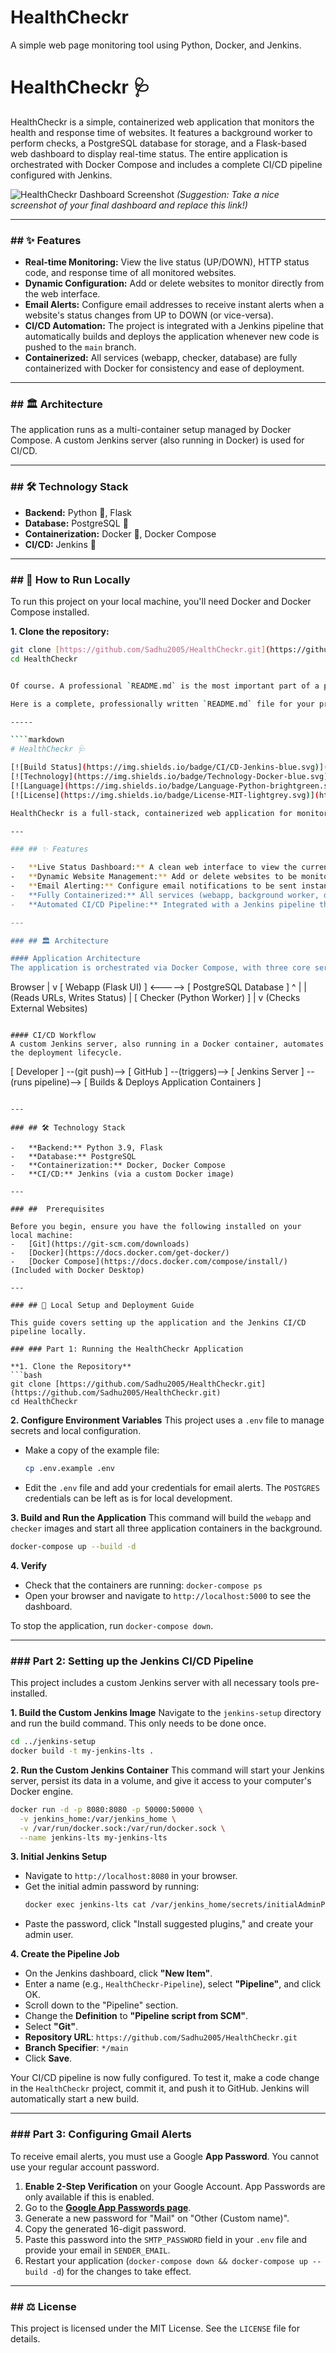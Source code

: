 # HealthCheckr
A simple web page monitoring tool using Python, Docker, and Jenkins.
# HealthCheckr 🩺 

HealthCheckr is a simple, containerized web application that monitors the health and response time of websites. It features a background worker to perform checks, a PostgreSQL database for storage, and a Flask-based web dashboard to display real-time status. The entire application is orchestrated with Docker Compose and includes a complete CI/CD pipeline configured with Jenkins.

![HealthCheckr Dashboard Screenshot](https://i.imgur.com/L7E1WfK.png) 
*(Suggestion: Take a nice screenshot of your final dashboard and replace this link!)*

---

### ## ✨  Features

* **Real-time Monitoring:**  View the live status (UP/DOWN), HTTP status code, and response time of all monitored websites.
* **Dynamic Configuration:** Add or delete websites to monitor directly from the web interface.
* **Email Alerts:** Configure email addresses to receive instant alerts when a website's status changes from UP to DOWN (or vice-versa).
* **CI/CD Automation:** The project is integrated with a Jenkins pipeline that automatically builds and deploys the application whenever new code is pushed to the `main` branch.
* **Containerized:** All services (webapp, checker, database) are fully containerized with Docker for consistency and ease of deployment.

---

### ## 🏛️ Architecture

The application runs as a multi-container setup managed by Docker Compose. A custom Jenkins server (also running in Docker) is used for CI/CD.



---

### ## 🛠️ Technology Stack

* **Backend:** Python 🐍, Flask
* **Database:** PostgreSQL 🐘
* **Containerization:** Docker 🐳, Docker Compose
* **CI/CD:** Jenkins 🤖

---

### ## 🚀 How to Run Locally

To run this project on your local machine, you'll need Docker and Docker Compose installed.

**1. Clone the repository:**
```bash
git clone [https://github.com/Sadhu2005/HealthCheckr.git](https://github.com/Sadhu2005/HealthCheckr.git)
cd HealthCheckr 


Of course. A professional `README.md` is the most important part of a public project. It serves as both a manual and a showcase of your skills.

Here is a complete, professionally written `README.md` file for your project. It is written from the perspective of a developer documenting their work. You can copy and paste this directly into the `README.md` file in your GitHub repository.

-----

````markdown
# HealthCheckr 🩺

[![Build Status](https://img.shields.io/badge/CI/CD-Jenkins-blue.svg)](http://localhost:8080)
[![Technology](https://img.shields.io/badge/Technology-Docker-blue.svg)](https://www.docker.com/)
[![Language](https://img.shields.io/badge/Language-Python-brightgreen.svg)](https://www.python.org/)
[![License](https://img.shields.io/badge/License-MIT-lightgrey.svg)](https://opensource.org/licenses/MIT)

HealthCheckr is a full-stack, containerized web application for monitoring website uptime and performance. It features a persistent PostgreSQL database, a background Python worker for performing checks, a Flask web dashboard for visualization, and a complete CI/CD pipeline for automated builds and deployments using a custom-built Jenkins server.

---

### ## ✨ Features

-   **Live Status Dashboard:** A clean web interface to view the current status (UP/DOWN), HTTP code, and response time of multiple websites.
-   **Dynamic Website Management:** Add or delete websites to be monitored directly through the UI.
-   **Email Alerting:** Configure email notifications to be sent instantly when a monitored site's status changes.
-   **Fully Containerized:** All services (webapp, background worker, database) are containerized with Docker for a consistent and portable environment.
-   **Automated CI/CD Pipeline:** Integrated with a Jenkins pipeline that automatically builds and deploys the application on every push to the `main` branch.

---

### ## 🏛️ Architecture

#### Application Architecture
The application is orchestrated via Docker Compose, with three core services communicating over a shared Docker network.
```
  Browser
    |
    v
[ Webapp (Flask UI) ] <-----> [ PostgreSQL Database ]
                                     ^
                                     |
                                     | (Reads URLs, Writes Status)
                                     |
                             [ Checker (Python Worker) ]
                                     |
                                     v
                           (Checks External Websites)
```

#### CI/CD Workflow
A custom Jenkins server, also running in a Docker container, automates the deployment lifecycle.
```
[ Developer ] --(git push)--> [ GitHub ] --(triggers)--> [ Jenkins Server ] --(runs pipeline)--> [ Builds & Deploys Application Containers ]
```

---

### ## 🛠️ Technology Stack

-   **Backend:** Python 3.9, Flask
-   **Database:** PostgreSQL
-   **Containerization:** Docker, Docker Compose
-   **CI/CD:** Jenkins (via a custom Docker image)

---

### ##  Prerequisites

Before you begin, ensure you have the following installed on your local machine:
-   [Git](https://git-scm.com/downloads)
-   [Docker](https://docs.docker.com/get-docker/)
-   [Docker Compose](https://docs.docker.com/compose/install/) (Included with Docker Desktop)

---

### ## 🚀 Local Setup and Deployment Guide

This guide covers setting up the application and the Jenkins CI/CD pipeline locally.

### ### Part 1: Running the HealthCheckr Application

**1. Clone the Repository**
```bash
git clone [https://github.com/Sadhu2005/HealthCheckr.git](https://github.com/Sadhu2005/HealthCheckr.git)
cd HealthCheckr
```

**2. Configure Environment Variables**
This project uses a `.env` file to manage secrets and local configuration.

-   Make a copy of the example file:
    ```bash
    cp .env.example .env
    ```
-   Edit the `.env` file and add your credentials for email alerts. The `POSTGRES` credentials can be left as is for local development.

**3. Build and Run the Application**
This command will build the `webapp` and `checker` images and start all three application containers in the background.
```bash
docker-compose up --build -d
```

**4. Verify**
-   Check that the containers are running: `docker-compose ps`
-   Open your browser and navigate to `http://localhost:5000` to see the dashboard.

To stop the application, run `docker-compose down`.

---

### ### Part 2: Setting up the Jenkins CI/CD Pipeline

This project includes a custom Jenkins server with all necessary tools pre-installed.

**1. Build the Custom Jenkins Image**
Navigate to the `jenkins-setup` directory and run the build command. This only needs to be done once.
```bash
cd ../jenkins-setup
docker build -t my-jenkins-lts .
```

**2. Run the Custom Jenkins Container**
This command will start your Jenkins server, persist its data in a volume, and give it access to your computer's Docker engine.
```bash
docker run -d -p 8080:8080 -p 50000:50000 \
  -v jenkins_home:/var/jenkins_home \
  -v /var/run/docker.sock:/var/run/docker.sock \
  --name jenkins-lts my-jenkins-lts
```

**3. Initial Jenkins Setup**
-   Navigate to `http://localhost:8080` in your browser.
-   Get the initial admin password by running:
    ```bash
    docker exec jenkins-lts cat /var/jenkins_home/secrets/initialAdminPassword
    ```
-   Paste the password, click "Install suggested plugins," and create your admin user.

**4. Create the Pipeline Job**
-   On the Jenkins dashboard, click **"New Item"**.
-   Enter a name (e.g., `HealthCheckr-Pipeline`), select **"Pipeline"**, and click OK.
-   Scroll down to the "Pipeline" section.
-   Change the **Definition** to **"Pipeline script from SCM"**.
-   Select **"Git"**.
-   **Repository URL**: `https://github.com/Sadhu2005/HealthCheckr.git`
-   **Branch Specifier**: `*/main`
-   Click **Save**.

Your CI/CD pipeline is now fully configured. To test it, make a code change in the `HealthCheckr` project, commit it, and push it to GitHub. Jenkins will automatically start a new build.

---

### ### Part 3: Configuring Gmail Alerts

To receive email alerts, you must use a Google **App Password**. You cannot use your regular account password.

1.  **Enable 2-Step Verification** on your Google Account. App Passwords are only available if this is enabled.
2.  Go to the **[Google App Passwords page](https://myaccount.google.com/apppasswords)**.
3.  Generate a new password for "Mail" on "Other (Custom name)".
4.  Copy the generated 16-digit password.
5.  Paste this password into the `SMTP_PASSWORD` field in your `.env` file and provide your email in `SENDER_EMAIL`.
6.  Restart your application (`docker-compose down && docker-compose up --build -d`) for the changes to take effect.

---

### ## ⚖️ License

This project is licensed under the MIT License. See the `LICENSE` file for details.

````